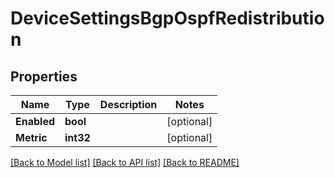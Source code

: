# DeviceSettingsBgpOspfRedistribution

## Properties

Name | Type | Description | Notes
------------ | ------------- | ------------- | -------------
**Enabled** | **bool** |  | [optional] 
**Metric** | **int32** |  | [optional] 

[[Back to Model list]](../README.md#documentation-for-models) [[Back to API list]](../README.md#documentation-for-api-endpoints) [[Back to README]](../README.md)


